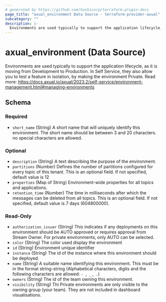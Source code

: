 ```yaml
---
# generated by https://github.com/hashicorp/terraform-plugin-docs
page_title: "axual_environment Data Source - terraform-provider-axual"
subcategory: ""
description: |-
  Environments are used typically to support the application lifecycle, as it is moving from Development to Production.  In Self Service, they also allow you to test a feature in isolation, by making the environment Private. Read more: https://docs.axual.io/axual/2023.2/self-service/environment-management.html#managing-environments
---
```


# axual_environment (Data Source)

Environments are used typically to support the application lifecycle, as it is moving from Development to Production.  In Self Service, they also allow you to test a feature in isolation, by making the environment Private. Read more: https://docs.axual.io/axual/2023.2/self-service/environment-management.html#managing-environments



<!-- schema generated by tfplugindocs -->
## Schema

### Required

- `short_name` (String) A short name that will uniquely identify this environment. The short name should be between 3 and 20 characters. no special characters are allowed.

### Optional

- `description` (String) A text describing the purpose of the environment.
- `partitions` (Number) Defines the number of partitions configured for every topic of this tenant. This is an optional field. If not specified, default value is 12
- `properties` (Map of String) Environment-wide properties for all topics and applications.
- `retention_time` (Number) The time in milliseconds after which the messages can be deleted from all topics. This is an optional field. If not specified, default value is 7 days (604800000).

### Read-Only

- `authorization_issuer` (String) This indicates if any deployments on this environment should be AUTO approved or requires approval from Stream Owner. For private environments, only AUTO can be selected.
- `color` (String) The color used display the environment
- `id` (String) Environment unique identifier
- `instance` (String) The id of the instance where this environment should be deployed.
- `name` (String) A suitable name identifying this environment. This must be in the format string-string (Alphabetical characters, digits and the following characters are allowed: `- `,` _` ,` .`)
- `owners` (String) The id of the team owning this environment.
- `visibility` (String) Thi Private environments are only visible to the owning group (your team). They are not included in dashboard visualisations.


